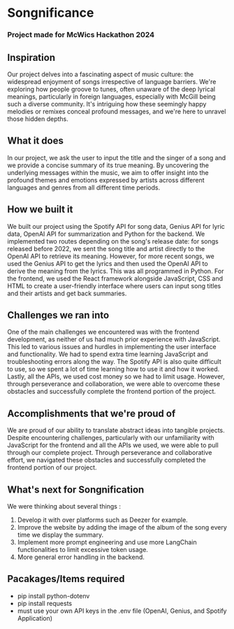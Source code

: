 # Songnificance

### Project made for McWics Hackathon 2024

## Inspiration
Our project delves into a fascinating aspect of music culture: the widespread enjoyment of songs irrespective of language barriers. We're exploring how people groove to tunes, often unaware of the deep lyrical meanings, particularly in foreign languages, especially with McGill being such a diverse community. It's intriguing how these seemingly happy melodies or remixes conceal profound messages, and we're here to unravel those hidden depths.

## What it does
In our project, we ask the user to input the title and the singer of a song and we provide a concise summary of its true meaning. By uncovering the underlying messages within the music, we aim to offer insight into the profound themes and emotions expressed by artists across different languages and genres from all different time periods.

## How we built it
We built our project using the Spotify API for song data, Genius API for lyric data, OpenAI API for summarization and Python for the backend. We implemented two routes depending on the song's release date: for songs released before 2022, we sent the song title and artist directly to the OpenAI API to retrieve its meaning. However, for more recent songs, we used the Genius API to get the lyrics and then used the OpenAI API to derive the meaning from the lyrics. This was all programmed in Python. For the frontend, we used the React framework alongside JavaScript, CSS and HTML to create a user-friendly interface where users can input song titles and their artists and get back summaries.

## Challenges we ran into
One of the main challenges we encountered was with the frontend development, as neither of us had much prior experience with JavaScript. This led to various issues and hurdles in implementing the user interface and functionality. We had to spend extra time learning JavaScript and troubleshooting errors along the way.  The Spotify API is also quite difficult to use, so we spent a lot of time learning how to use it and how it worked. Lastly, all the APIs, we used cost money so we had to limit usage. However, through perseverance and collaboration, we were able to overcome these obstacles and successfully complete the frontend portion of the project.

## Accomplishments that we're proud of
We are proud of our ability to translate abstract ideas into tangible projects. Despite encountering challenges, particularly with our unfamiliarity with JavaScript for the frontend and all the APIs we used, we were able to pull through our complete project. Through perseverance and collaborative effort, we navigated these obstacles and successfully completed the frontend portion of our project.


## What's next for Songnification 
We were thinking about several things :
1. Develop it with over platforms such as Deezer for example.
2. Improve the website by adding the image of the album of the song every time we display the summary.
3. Implement more prompt engineering and use more LangChain functionalities to limit excessive token usage.
4. More general error handling in the backend.


## Pacakages/Items required
* pip install python-dotenv
* pip install requests 
* must use your own API keys in the .env file (OpenAI, Genius, and Spotify Application)
